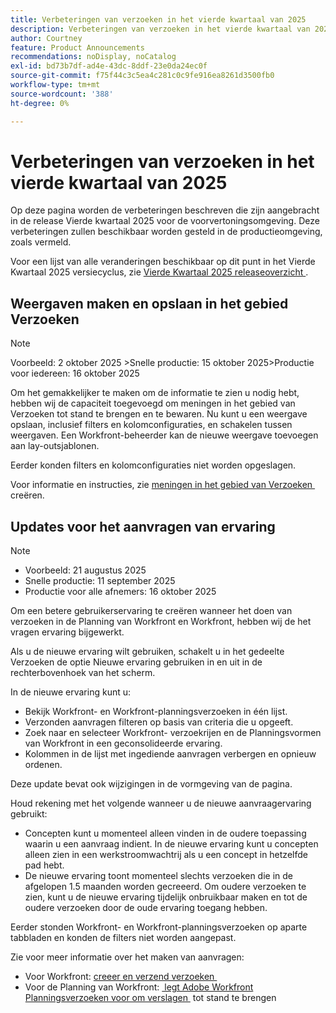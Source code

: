```yaml
---
title: Verbeteringen van verzoeken in het vierde kwartaal van 2025
description: Verbeteringen van verzoeken in het vierde kwartaal van 2025
author: Courtney
feature: Product Announcements
recommendations: noDisplay, noCatalog
exl-id: bd73b7df-ad4e-43dc-8ddf-23e0da24ec0f
source-git-commit: f75f44c3c5ea4c281c0c9fe916ea8261d3500fb0
workflow-type: tm+mt
source-wordcount: '388'
ht-degree: 0%

---
```


# Verbeteringen van verzoeken in het vierde kwartaal van 2025

Op deze pagina worden de verbeteringen beschreven die zijn aangebracht in de release Vierde kwartaal 2025 voor de voorvertoningsomgeving. Deze verbeteringen zullen beschikbaar worden gesteld in de productieomgeving, zoals vermeld.

Voor een lijst van alle veranderingen beschikbaar op dit punt in het Vierde Kwartaal 2025 versiecyclus, zie [&#x200B; Vierde Kwartaal 2025 releaseoverzicht &#x200B;](/help/quicksilver/product-announcements/product-releases/25-q4-release-activity/25-q4-release-overview.md).

## Weergaven maken en opslaan in het gebied Verzoeken

>[!NOTE]
>
>Voorbeeld: 2 oktober 2025
>&#x200B;>Snelle productie: 15 oktober 2025
>&#x200B;>Productie voor iedereen: 16 oktober 2025

Om het gemakkelijker te maken om de informatie te zien u nodig hebt, hebben wij de capaciteit toegevoegd om meningen in het gebied van Verzoeken tot stand te brengen en te bewaren. Nu kunt u een weergave opslaan, inclusief filters en kolomconfiguraties, en schakelen tussen weergaven. Een Workfront-beheerder kan de nieuwe weergave toevoegen aan lay-outsjablonen.

Eerder konden filters en kolomconfiguraties niet worden opgeslagen.

Voor informatie en instructies, zie [&#x200B; meningen in het gebied van Verzoeken &#x200B;](/help/quicksilver/manage-work/requests/create-requests/create-views-for-requests-list.md) creëren.

<!--## New combined Status column in unified Request list 

>[!NOTE]
>
>* Preview: August 28, 2025
>* Production fast release: September 11, 2025
>* Production for all customers: October 16, 2025

To simplify the unified request experience, the Status column now displays both Request Status and Approval Status, whichever applies to a given request.

For more information on creating requests see:

* For Workfront: [Create and submit requests](/help/quicksilver/manage-work/requests/create-requests/create-submit-requests.md)
* For Workfront Planning: [Submit Adobe Workfront Planning requests to create records](/help/quicksilver/planning/requests/submit-requests.md)-->

## Updates voor het aanvragen van ervaring

>[!NOTE]
>
>* Voorbeeld: 21 augustus 2025
>* Snelle productie: 11 september 2025
>* Productie voor alle afnemers: 16 oktober 2025

Om een betere gebruikerservaring te creëren wanneer het doen van verzoeken in de Planning van Workfront en Workfront, hebben wij de het vragen ervaring bijgewerkt.

Als u de nieuwe ervaring wilt gebruiken, schakelt u in het gedeelte Verzoeken de optie Nieuwe ervaring gebruiken in en uit in de rechterbovenhoek van het scherm.

In de nieuwe ervaring kunt u:

* Bekijk Workfront- en Workfront-planningsverzoeken in één lijst.
* Verzonden aanvragen filteren op basis van criteria die u opgeeft.
* Zoek naar en selecteer Workfront- verzoekrijen en de Planningsvormen van Workfront in een geconsolideerde ervaring.
* Kolommen in de lijst met ingediende aanvragen verbergen en opnieuw ordenen.

Deze update bevat ook wijzigingen in de vormgeving van de pagina.

Houd rekening met het volgende wanneer u de nieuwe aanvraagervaring gebruikt:

* Concepten kunt u momenteel alleen vinden in de oudere toepassing waarin u een aanvraag indient. In de nieuwe ervaring kunt u concepten alleen zien in een werkstroomwachtrij als u een concept in hetzelfde pad hebt.
* De nieuwe ervaring toont momenteel slechts verzoeken die in de afgelopen 1.5 maanden worden gecreeerd. Om oudere verzoeken te zien, kunt u de nieuwe ervaring tijdelijk onbruikbaar maken en tot de oudere verzoeken door de oude ervaring toegang hebben.

Eerder stonden Workfront- en Workfront-planningsverzoeken op aparte tabbladen en konden de filters niet worden aangepast.

Zie voor meer informatie over het maken van aanvragen:

* Voor Workfront: [&#x200B; creeer en verzend verzoeken &#x200B;](/help/quicksilver/manage-work/requests/create-requests/create-submit-requests.md)
* Voor de Planning van Workfront: [&#x200B; legt Adobe Workfront Planningsverzoeken voor om verslagen &#x200B;](/help/quicksilver/planning/requests/submit-requests.md) tot stand te brengen
